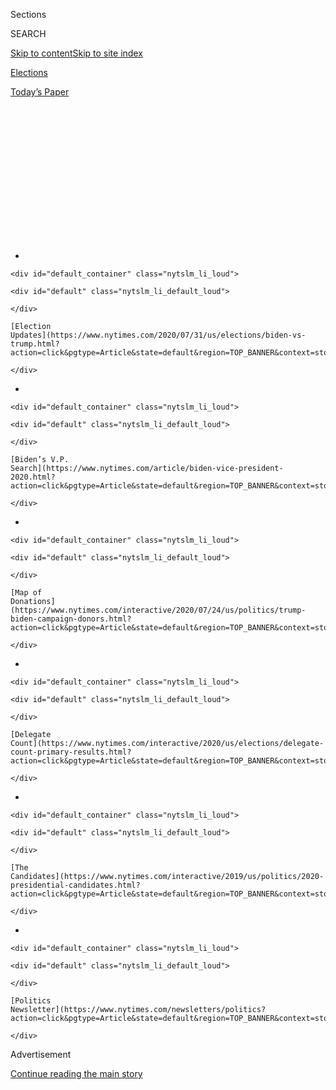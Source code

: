 <div id="app">

<div id="standalone-header">

<div class="interactive-masthead NYTAppHideMasthead css-qz70u6 e1suatyy0">

<div class="section css-ui9rw0 e1suatyy2">

<div class="css-eph4ug er09x8g0">

<div class="css-6n7j50">

</div>

<span class="css-1dv1kvn">Sections</span>

<div class="css-10488qs">

<span class="css-1dv1kvn">SEARCH</span>

</div>

[Skip to content](#site-content)[Skip to site
index](#site-index)

</div>

<div id="masthead-section-label" class="css-1wr3we4 eaxe0e00">

[Elections](https://www.nytimes.com/news-event/2020-election)

</div>

<div class="css-10698na e1huz5gh0">

</div>

</div>

<div id="masthead-bar-one" class="section hasLinks css-15hmgas e1csuq9d3">

<div class="css-uqyvli e1csuq9d0">

</div>

<div class="css-1uqjmks e1csuq9d1">

</div>

<div class="css-9e9ivx">

[](https://myaccount.nytimes.com/auth/login?response_type=cookie&client_id=vi)

</div>

<div class="css-1bvtpon e1csuq9d2">

[Today’s
Paper](https://www.nytimes.com/section/todayspaper)

</div>

</div>

</div>

<div class="css-1aor85t" style="opacity:0.000000001;z-index:-1;visibility:hidden">

<div class="css-1hqnpie">

<div class="css-epjblv">

<span class="css-17xtcya">[Elections](/news-event/2020-election)</span><span class="css-x15j1o">|</span><span class="css-fwqvlz">Kamala
Harris: Who She Is and What She Stands
For</span>

</div>

<div class="css-k008qs">

<div class="css-1iwv8en">

<span class="css-18z7m18"></span>

<div>

</div>

</div>

<span class="css-1n6z4y">https://nyti.ms/2O0IsVj</span>

<div class="css-1705lsu">

<div class="css-4xjgmj">

<div class="css-4skfbu" data-role="toolbar" data-aria-label="Social Media Share buttons, Save button, and Comments Panel with current comment count" data-testid="share-tools">

  - 
  - 
  - 
  - 
    
    <div class="css-6n7j50">
    
    </div>

  - 

</div>

</div>

</div>

</div>

</div>

</div>

<div id="NYT_TOP_BANNER_REGION" class="css-mij9hh">

<div>

<div id="styln-elections-notifications-menu" class="section interactive-content interactive-size-medium css-1xxkt5x">

<div class="css-17ih8de interactive-body">

<div class="nytslm_innerContainer" data-aria-live="polite">

<div class="nytslm_title">

</div>

  - 
    
    <div id="default_container" class="nytslm_li_loud">
    
    <div id="default" class="nytslm_li_default_loud">
    
    </div>
    
    [Election
    Updates](https://www.nytimes.com/2020/07/31/us/elections/biden-vs-trump.html?action=click&pgtype=Article&state=default&region=TOP_BANNER&context=storylines_menu)
    
    </div>

  - 
    
    <div id="default_container" class="nytslm_li_loud">
    
    <div id="default" class="nytslm_li_default_loud">
    
    </div>
    
    [Biden’s V.P.
    Search](https://www.nytimes.com/article/biden-vice-president-2020.html?action=click&pgtype=Article&state=default&region=TOP_BANNER&context=storylines_menu)
    
    </div>

  - 
    
    <div id="default_container" class="nytslm_li_loud">
    
    <div id="default" class="nytslm_li_default_loud">
    
    </div>
    
    [Map of
    Donations](https://www.nytimes.com/interactive/2020/07/24/us/politics/trump-biden-campaign-donors.html?action=click&pgtype=Article&state=default&region=TOP_BANNER&context=storylines_menu)
    
    </div>

  - 
    
    <div id="default_container" class="nytslm_li_loud">
    
    <div id="default" class="nytslm_li_default_loud">
    
    </div>
    
    [Delegate
    Count](https://www.nytimes.com/interactive/2020/us/elections/delegate-count-primary-results.html?action=click&pgtype=Article&state=default&region=TOP_BANNER&context=storylines_menu)
    
    </div>

  - 
    
    <div id="default_container" class="nytslm_li_loud">
    
    <div id="default" class="nytslm_li_default_loud">
    
    </div>
    
    [The
    Candidates](https://www.nytimes.com/interactive/2019/us/politics/2020-presidential-candidates.html?action=click&pgtype=Article&state=default&region=TOP_BANNER&context=storylines_menu)
    
    </div>

  - 
    
    <div id="default_container" class="nytslm_li_loud">
    
    <div id="default" class="nytslm_li_default_loud">
    
    </div>
    
    [Politics
    Newsletter](https://www.nytimes.com/newsletters/politics?action=click&pgtype=Article&state=default&region=TOP_BANNER&context=storylines_menu)
    
    </div>

</div>

</div>

</div>

</div>

</div>

<div id="top-wrapper" class="css-1sy8kpn">

<div id="top-slug" class="css-l9onyx">

Advertisement

</div>

[Continue reading the main
story](#after-top)

<div class="ad top-wrapper" style="text-align:center;height:100%;display:block;min-height:250px">

<div id="top" class="place-ad" data-position="top" data-size-key="top">

</div>

</div>

<div id="after-top">

</div>

</div>

</div>

<div id="site-content" data-role="main">

# Kamala Harris: Who She Is and What She Stands For

<div class="css-1vegfwe interactive-byline-container">

By [<span class="css-1baulvz last-byline" itemprop="name">Astead W.
Herndon</span>](https://www.nytimes.com/by/astead-w-herndon)Updated Dec.
16,
2019

</div>

<div id="interactive-standalone-sharetools" class="css-wkcogx">

<div>

<div class="interactive-sharetools css-9z2bwm" data-role="toolbar" data-aria-label="Social Media Share buttons, Save button, and Comments Panel with current comment count" data-testid="share-tools">

  - 
  - 
  - 
  - 
    
    <div class="css-6n7j50">
    
    </div>

</div>

</div>

</div>

<div id="kamala-harris" class="section interactive-standard interactive-content interactive-size-scoop css-1davkue" data-id="100000006698566">

<div class="css-17ih8de interactive-body">

<div data-prd-dropzone-below-masthead="100000006700124">

</div>

<div class="g-story g-freebird g-max-limit" data-preview-slug="2019-03-10-vi-freebird">

<div class="g-section g-candidate-top">

<div class="g-inner-wrap">

## [2020 Candidates](https://www.nytimes.com/interactive/2019/us/politics/2020-presidential-candidates.html)

<div class="g-text-wrap">

# Kamala Harris

The senator and former California attorney general says she can
“prosecute the case” against President Trump.

Kamala Harris [dropped out of the presidential
race](https://www.nytimes.com/2019/12/03/us/politics/kamala-harris-campaign-drops-out.html)
on Dec. 3, 2019. This page is no longer being updated.

</div>

</div>

<div class="g-image-wrap">

![Kamala
Harris](https://static01.nyt.com/packages/flash/multimedia/ICONS/transparent.png)

</div>

</div>

<div class="g-section g-basics">

## Who is Kamala Harris?

<div class="g-bullets">

55 years old

Born in Oakland, Calif.; lives in San Francisco and Washington

Elected to the Senate in 2016

Former attorney general of California; former San Francisco district
attorney

</div>

</div>

<div class="g-section g-issues">

## Harris’s signature issues

Kamala Harris has pitched herself as a history-making candidate who can
appeal to both progressives and moderates. Rather than trying to upend
the economy, her policies seek incremental, targeted results,
particularly focusing on historically marginalized groups like women,
people of color and low-income Americans. At times, Ms. Harris has
created confusion by oscillating between policy positions. Still, her
sharp debate skills and affable personality have made her a top-tier
contender, just a short time into her first term in the Senate.

</div>

<div class="g-section g-questions">

## Three questions about Kamala Harris

<div class="g-qa">

### **1. What’s Ms. Harris’s position on health care?**

She’s held several of them. Originally, she was a sponsor of the
Medicare for All bill offered by Senator Bernie Sanders, which would
create a single-payer system and eliminate private health insurance.

But she seemed to change her position frequently on elements of Medicare
for All until she [released her own
proposal](https://www.nytimes.com/2019/07/29/us/politics/kamala-harris-medicare-for-all.html)
in July. Unlike the Sanders bill, her plan would maintain a limited role
for private insurers and seek to pay for costs without raising taxes on
the middle class.

</div>

<div class="g-qa">

### **2. Is Ms. Harris a progressive?**

She has described herself as a “progressive prosecutor” during her time
as a district attorney and attorney general in California. While she
pushed leftward on issues like gay marriage and the death penalty, she
sometimes enraged liberals by refusing to go further.

In the presidential race, Ms. Harris has styled herself as a pragmatic
problem solver. In many ways, she's indicative of how Democrats have
broadly moved to the left, even if she remains more moderate than the
most vocal progressive firebrands.

</div>

<div class="g-qa">

### **3. How does Ms. Harris talk about her identity?**

Ms. Harris is of Jamaican and Indian descent, and she is the most viable
candidate who is a black or Indian woman to run for president. She
attended a historically black college (Howard University), is a member
of a prominent black sorority (Alpha Kappa Alpha) and visited India
often while growing up. She often argues that her identity makes her
uniquely suited to fight for people who have been traditionally
ignored.

</div>

</div>

<div class="g-section g-quote">

<div class="quote-bar">

</div>

### “I believe our country wants and needs some leadership that provides a vision of the country in which everyone could see themselves.”

<div class="g-attribution">

<div class="g-image">

![](https://static01.nyt.com/newsgraphics/2019/08/01/candidate-pages/3e6f44a011740d597c66019fc89aa474f5858481/harris-circle.png)

</div>

<div class="g-info">

##### Kamala Harris

</div>

</div>

</div>

<div class="g-asset g-video" style="max-width: 720px">

## Video profile of Kamala Harris

<div class="g-asset_inner">

<div id="scoop-video-100000006305266" class="g-scoop-vhs" data-options="{&quot;autoplay&quot;:&quot;false&quot;,&quot;ratio&quot;:&quot;16:9&quot;}">

</div>

</div>

<div class="g-source">

<span class="g-caption">Jan. 21, 2019</span>

</div>

</div>

<div class="g-section g-coverage">

## Learn more about Harris

<div class="g-bullets">

We asked 21 candidates the same 18 questions. [Hear Kamala Harris’
answers](https://www.nytimes.com/interactive/2019/us/politics/kamala-harris-2020-campaign.html).

[Ms. Harris is running as a “progressive
prosecutor,”](https://www.nytimes.com/2019/02/11/us/kamala-harris-progressive-prosecutor.html)
but has faced criticism from the left.

Her message remains a work in progress. Here’s more on [what she
believes](https://www.nytimes.com/2019/07/27/us/politics/kamala-harris-2020-election.html).

Ms. Harris on overhauling the criminal justice system: [“I know the
system from the inside
out.”](https://www.nytimes.com/2019/09/09/us/politics/kamala-harris-criminal-justice.html)

</div>

<div class="g-lastest">

### Latest coverage

<div class="g-latest g-item g-0">

[Why White Iowans Want a Nominee Who Can Appeal to Nonwhite
Voters](https://www.nytimes.com/2019/12/15/us/politics/iowa-2020-candidates.html)

December 15, 2019

</div>

<div class="g-latest g-item g-1">

[What Does This Country Demand of Black Women in
Politics?](https://www.nytimes.com/2019/12/08/us/politics/kamala-harris-black-women.html)

December 8, 2019

</div>

<div class="g-latest g-item g-2">

[As Candidates Jostle for Position, a Long Race May Become a
Marathon](https://www.nytimes.com/2019/12/07/us/politics/democrats-2020.html)

December 7, 2019

</div>

<div class="g-latest g-item g-3">

[Kamala Harris Is Out: This Week in the 2020
Race](https://www.nytimes.com/2019/12/07/us/politics/kamala-harris-is-out-this-week-in-the-2020-race.html)

December 7, 2019

</div>

</div>

</div>

</div>

<div class="g-section g-candidate-footer">

<div class="g-footer-content">

## Explore the other candidates

<div class="g-inner">

[Joe
Biden](https://www.nytimes.com/interactive/2020/us/elections/joe-biden.html)
»

[Cory
Booker](https://www.nytimes.com/interactive/2020/us/elections/cory-booker.html)
»

[Pete
Buttigieg](https://www.nytimes.com/interactive/2020/us/elections/pete-buttigieg.html)
»

[Julián
Castro](https://www.nytimes.com/interactive/2020/us/elections/julian-castro.html)
»

[Tulsi
Gabbard](https://www.nytimes.com/interactive/2020/us/elections/tulsi-gabbard.html)
»

[Amy
Klobuchar](https://www.nytimes.com/interactive/2020/us/elections/amy-klobuchar.html)
»

[Bernie
Sanders](https://www.nytimes.com/interactive/2020/us/elections/bernie-sanders.html)
»

[Tom
Steyer](https://www.nytimes.com/interactive/2020/us/elections/tom-steyer.html)
»

[Elizabeth
Warren](https://www.nytimes.com/interactive/2020/us/elections/elizabeth-warren.html)
»

[Andrew
Yang](https://www.nytimes.com/interactive/2020/us/elections/andrew-yang.html)
»

</div>

</div>

</div>

</div>

</div>

</div>

<div id="standalone-footer">

<div>

<div>

<div id="interactive-footer-wrapper">

<div class="css-i29ckm">

<div class="interactive-sharetools css-9z2bwm" data-role="toolbar" data-aria-label="Social Media Share buttons, Save button, and Comments Panel with current comment count" data-testid="share-tools">

  - 
  - 
  - 
  - 
    
    <div class="css-6n7j50">
    
    </div>

</div>

</div>

<div>

<div id="NYT_BELOW_MAIN_CONTENT_REGION">

<div>

<div id="STLYN_guide_v1_STYLN_guide_a" class="section css-l08pwh interactive-content interactive-size-medium">

<div class="css-17ih8de interactive-body">

<div class="g-story g-freebird g-max-limit" data-preview-slug="styln-scroll-guide">

</div>

<div id="g-electionguide-id" class="g-electionguide">

<div class="g-electionguide-container">

<div class="g-electionguide-wrapper">

<div class="g-electionguide-logo">

</div>

# Our 2020 Election Guide

Updated July 31, 2020

  - 
    
    -----
    
    ## The Latest
    
      - President Trump’s assault on the Postal Service is intersecting
        with his attacks on mail-in voting. [Voting rights groups say it
        is a recipe for
        disaster.](https://www.nytimes.com/2020/07/31/us/politics/trump-usps-mail-delays.html?action=click&pgtype=Article&state=default&region=BELOW_MAIN_CONTENT&context=storylines_guide)

  - 
    
    -----
    
    ## Biden’s V.P. Search
    
      - [Here are 13
        women](https://www.nytimes.com/article/biden-vice-president-2020.html?action=click&pgtype=Article&state=default&region=BELOW_MAIN_CONTENT&context=storylines_guide)
        who have been under consideration to be Joe Biden’s running
        mate, and why each might be chosen — and might not be.

  - 
    
    -----
    
    ## Keep Up With Our Coverage
    
      - Get an
        [email](https://www.nytimes.com/newsletters/politics?action=click&pgtype=Article&state=default&region=BELOW_MAIN_CONTENT&context=storylines_guide)
        recapping the day’s news
    
    <!-- end list -->
    
      - Download our mobile app on
        [iOS](https://apps.apple.com/us/app/nytimes/id284862083?ls=1&mat_click_id=5c79ae7455014fd1bd66b5610c05b8f2-20191112-16948&referrer=mat_click_id%3D5c79ae7455014fd1bd66b5610c05b8f2-20191112-16948%26link_click_id%3D722930677036718082)
        and
        [Android](http://a.localytics.com/android?id=com.nytimes.android&referrer=utm_source%3Dother_nyt_mobile_web%26utm_medium%3DWeb%2520page%26utm_term%3DGeneral%2520Mobile%2520Page%26utm_campaign%3DNYT%2520Mobile%2520General%2520Page)
        and turn on Breaking News and Politics alerts

</div>

</div>

</div>

</div>

</div>

</div>

</div>

</div>

<div id="bottom-wrapper" class="css-1ede5it">

<div id="bottom-slug" class="css-l9onyx">

Advertisement

</div>

[Continue reading the main
story](#after-bottom)

<div id="bottom" class="ad bottom-wrapper" style="text-align:center;height:100%;display:block;min-height:90px">

</div>

<div id="after-bottom">

</div>

</div>

## Site Index

<div>

</div>

## Site Information Navigation

  - [© <span>2020</span> <span>The New York Times
    Company</span>](https://help.nytimes.com/hc/en-us/articles/115014792127-Copyright-notice)

<!-- end list -->

  - [NYTCo](https://www.nytco.com/)
  - [Contact
    Us](https://help.nytimes.com/hc/en-us/articles/115015385887-Contact-Us)
  - [Work with us](https://www.nytco.com/careers/)
  - [Advertise](https://nytmediakit.com/)
  - [T Brand Studio](http://www.tbrandstudio.com/)
  - [Your Ad
    Choices](https://www.nytimes.com/privacy/cookie-policy#how-do-i-manage-trackers)
  - [Privacy](https://www.nytimes.com/privacy)
  - [Terms of
    Service](https://help.nytimes.com/hc/en-us/articles/115014893428-Terms-of-service)
  - [Terms of
    Sale](https://help.nytimes.com/hc/en-us/articles/115014893968-Terms-of-sale)
  - [Site
    Map](https://spiderbites.nytimes.com)
  - [Help](https://help.nytimes.com/hc/en-us)
  - [Subscriptions](https://www.nytimes.com/subscription?campaignId=37WXW)

</div>

</div>

</div>

</div>

</div>
